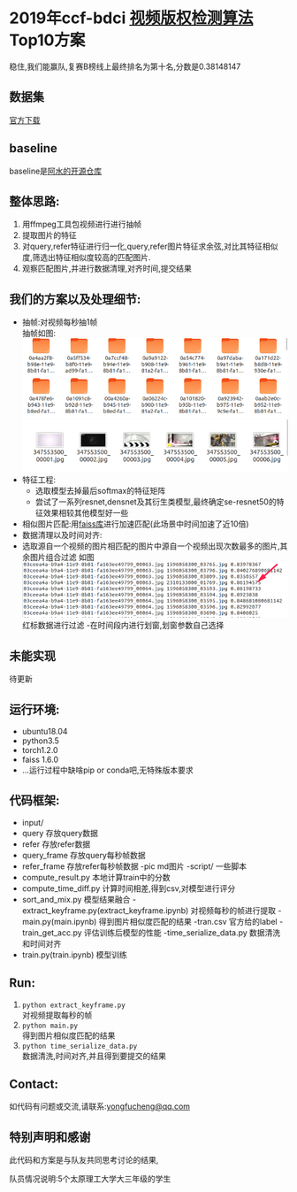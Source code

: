 # 2019年ccf-bdci [视频版权检测算法](https://www.datafountain.cn/competitions/354) Top10方案

稳住,我们能赢队,复赛B榜线上最终排名为第十名,分数是0.38148147

## 数据集
[官方下载](https://www.datafountain.cn/competitions/354/datasets)  
## baseline
baseline是[阿水的开源仓库](https://github.com/finlay-liu/kaggle_public/tree/master/CCF2019-%E8%A7%86%E9%A2%91%E7%89%88%E6%9D%83%E6%A3%80%E6%B5%8B%E7%AE%97%E6%B3%95)

## 整体思路:
1. 用ffmpeg工具包视频进行进行抽帧
2. 提取图片的特征
3. 对query,refer特征进行归一化,query,refer图片特征求余弦,对比其特征相似度,筛选出特征相似度较高的匹配图片.
4. 观察匹配图片,并进行数据清理,对齐时间,提交结果

## 我们的方案以及处理细节:  
- 抽帧:对视频每秒抽1帧  
抽帧如图:
![](./pic/1.png)
![](./pic/2.png)
- 特征工程:
    - 选取模型去掉最后softmax的特征矩阵
    - 尝试了一系列resnet,densnet及其衍生类模型,最终确定se-resnet50的特征效果相较其他模型好一些
-   相似图片匹配:用[faiss库](https://github.com/facebookresearch/faiss)进行加速匹配(此场景中时间加速了近10倍)
- 数据清理以及时间对齐:
 -  选取源自一个视频的图片相匹配的图片中源自一个视频出现次数最多的图片,其余图片组合过滤
 如图![](./pic/3.png)红标数据进行过滤
 -在时间段内进行划窗,划窗参数自己选择

 ## 未能实现
   待更新

## 运行环境:
- ubuntu18.04
- python3.5
- torch1.2.0
- faiss 1.6.0
- ...运行过程中缺啥pip or conda吧,无特殊版本要求

## 代码框架:
- input/
 - query 存放query数据
 - refer  存放refer数据
 - query_frame 存放query每秒帧数据
 - refer_frame 存放refer每秒帧数据
-pic md图片
-script/  一些脚本
 - compute_result.py 本地计算train中的分数
 - compute_time_diff.py 计算时间相差,得到csv,对模型进行评分
 - sort_and_mix.py 模型结果融合
-extract_keyframe.py(extract_keyframe.ipynb) 对视频每秒的帧进行提取
-main.py(main.ipynb) 得到图片相似度匹配的结果
-tran.csv 官方给的label
-train_get_acc.py   评估训练后模型的性能
-time_serialize_data.py 数据清洗和时间对齐
- train.py(train.ipynb) 模型训练

## Run:
1. `python extract_keyframe.py`  
对视频提取每秒的帧
2. `python main.py`  
得到图片相似度匹配的结果
3. `python time_serialize_data.py`  
数据清洗,时间对齐,并且得到要提交的结果

## Contact:
如代码有问题或交流,请联系:yongfucheng@qq.com


## 特别声明和感谢
此代码和方案是与队友共同思考讨论的结果,

队员情况说明:5个太原理工大学大三年级的学生
